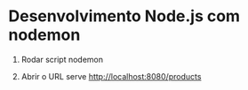 # Desenvolvimento Node.js com nodemon

1. Rodar script
nodemon

2. Abrir o URL serve
<http://localhost:8080/products>
